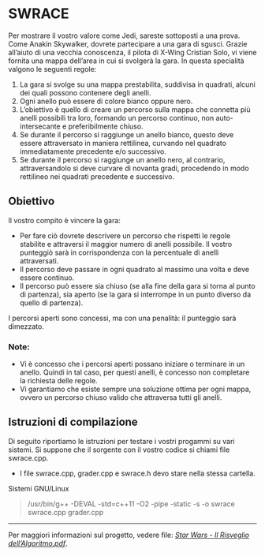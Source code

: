 # SWRACE
Per mostrare il vostro valore come Jedi, sareste sottoposti a una prova. Come Anakin Skywalker, dovrete partecipare a una gara di sgusci. Grazie all’aiuto di una vecchia conoscenza, il pilota di X-Wing Cristian Solo, vi viene fornita una mappa dell’area in cui si svolgerà la gara.
In questa specialità valgono le seguenti regole:
  1. La gara si svolge su una mappa prestabilita, suddivisa in quadrati, alcuni dei quali possono contenere degli anelli.
  2. Ogni anello può essere di colore bianco oppure nero.
  3. L’obiettivo è quello di creare un percorso sulla mappa che connetta più anelli possibili tra loro, formando un percorso continuo, non auto-intersecante e preferibilmente chiuso.
  4. Se durante il percorso si raggiunge un anello bianco, questo deve essere attraversato in maniera rettilinea, curvando nel quadrato immediatamente precedente e/o successivo.
  5. Se durante il percorso si raggiunge un anello nero, al contrario, attraversandolo si deve curvare di novanta gradi, procedendo in modo rettilineo nei quadrati precedente e successivo.

## Obiettivo
Il vostro compito è vincere la gara:
  - Per fare ciò dovrete descrivere un percorso che rispetti le regole stabilite e attraversi il maggior numero di anelli possibile. Il vostro punteggiò sarà in corrispondenza con la percentuale di anelli attraversati.
  - Il percorso deve passare in ogni quadrato al massimo una volta e deve essere continuo.
  - Il percorso può essere sia chiuso (se alla fine della gara si torna al punto di partenza), sia aperto (se la gara si interrompe in un punto diverso da quello di partenza).

I percorsi aperti sono concessi, ma con una penalità: il punteggio sarà dimezzato.

### Note:
  - Vi è concesso che i percorsi aperti possano iniziare o terminare in un anello. Quindi in tal caso, per questi anelli, è concesso non completare la richiesta delle regole.
  - Vi garantiamo che esiste sempre una soluzione ottima per ogni mappa, ovvero un percorso chiuso valido che attraversa tutti gli anelli.

## Istruzioni di compilazione
Di seguito riportiamo le istruzioni per testare i vostri progammi su vari sistemi. Si suppone che il sorgente con il vostro codice si chiami file swrace.cpp.
- I file swrace.cpp, grader.cpp e swrace.h devo stare nella stessa cartella.

Sistemi GNU/Linux 
> /usr/bin/g++ -DEVAL -std=c++11 -O2 -pipe -static -s -o swrace swrace.cpp grader.cpp

---
Per maggiori informazioni sul progetto, vedere file: [*Star Wars - Il Risveglio dell’Algoritmo.pdf*](https://github.com/ChabbakiAymane/SWRACE/blob/main/Star%20Wars%20-%20Il%20Risveglio%20dell’Algoritmo.pdf).
